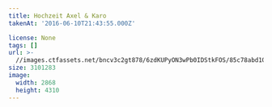 ```yaml
---
title: Hochzeit Axel & Karo
takenAt: '2016-06-10T21:43:55.000Z'

license: None
tags: []
url: >-
  //images.ctfassets.net/bncv3c2gt878/6zdKUPyON3wPb0IDStkFOS/85c78abd10412f3947535e0f4e0e57d7/hochzeit-axel--karo_27897245840_o
size: 3101283
image:
  width: 2868
  height: 4310
---
```

